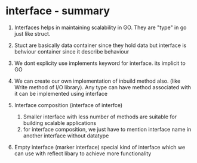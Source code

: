 # interface - summary

1. Interfaces helps in maintaining scalability in GO. They are "type" in go just like struct.

2. Stuct are basically data container since they hold data but interface is behviour container since it describe behaviour

3. We dont explicity use implements keyword for interface. its implicit to GO

4. We can create our own implementation of inbuild method also. (like Write method of I/O library). Any type can have method associated with it can be implemented using interface

5. Interface composition (interface of interfce)
    1. Smaller interface with less number of methods are suitable for building scalable applications
    2. for interface composition, we just have to mention interface name in another interface without datatype


6. Empty interface (marker interface)
special kind of interface which we can use with reflect libary to achieve more functionality

